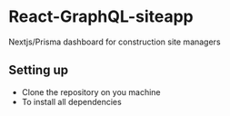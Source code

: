 # React-GraphQL-siteapp
Nextjs/Prisma dashboard for construction site managers

## Setting up
- Clone the repository on you machine
- To install all dependencies 
